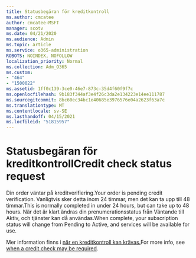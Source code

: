 ```yaml
---
title: Statusbegäran för kreditkontroll
ms.author: cmcatee
author: cmcatee-MSFT
manager: scotv
ms.date: 04/21/2020
ms.audience: Admin
ms.topic: article
ms.service: o365-administration
ROBOTS: NOINDEX, NOFOLLOW
localization_priority: Normal
ms.collection: Adm_O365
ms.custom:
- "464"
- "1500022"
ms.assetid: 1ff0c139-3ce0-46e7-873c-35d4f60f9f7c
ms.openlocfilehash: 9b183f344af3e4f26c3da2e134223e14ee111787
ms.sourcegitcommit: 8bc60ec34bc1e40685e3976576e04a2623f63a7c
ms.translationtype: MT
ms.contentlocale: sv-SE
ms.lasthandoff: 04/15/2021
ms.locfileid: "51815957"
---
```

# <a name="credit-check-status-request"></a><span data-ttu-id="5cdaf-102">Statusbegäran för kreditkontroll</span><span class="sxs-lookup"><span data-stu-id="5cdaf-102">Credit check status request</span></span>

<span data-ttu-id="5cdaf-103">Din order väntar på kreditverifiering.</span><span class="sxs-lookup"><span data-stu-id="5cdaf-103">Your order is pending credit verification.</span></span> <span data-ttu-id="5cdaf-104">Vanligtvis sker detta inom 24 timmar, men det kan ta upp till 48 timmar.</span><span class="sxs-lookup"><span data-stu-id="5cdaf-104">This is normally completed in under 24 hours, but can take up to 48 hours.</span></span> <span data-ttu-id="5cdaf-105">När det är klart ändras din prenumerationsstatus från Väntande till Aktiv, och tjänster kan då användas.</span><span class="sxs-lookup"><span data-stu-id="5cdaf-105">When complete, your subscription status will change from Pending to Active, and services will be available for use.</span></span>

<span data-ttu-id="5cdaf-106">Mer information finns i [när en kreditkontroll kan krävas.](https://docs.microsoft.com/microsoft-365/commerce/billing-and-payments/pay-for-your-subscription?view=o365-worldwide#pay-by-invoice-check-or-eft)</span><span class="sxs-lookup"><span data-stu-id="5cdaf-106">For more info, see [when a credit check may be required](https://docs.microsoft.com/microsoft-365/commerce/billing-and-payments/pay-for-your-subscription?view=o365-worldwide#pay-by-invoice-check-or-eft).</span></span>
